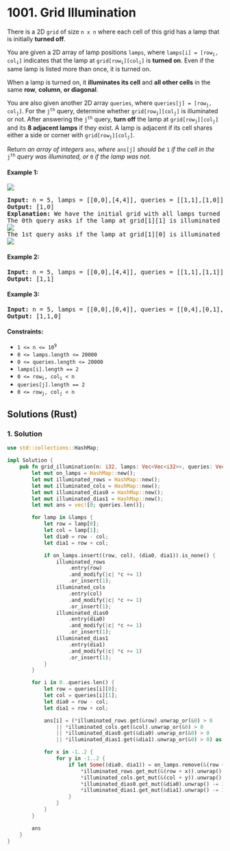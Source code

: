 # 1001. Grid Illumination
There is a 2D `grid` of size `n x n` where each cell of this grid has a lamp that is initially **turned off**.

You are given a 2D array of lamp positions `lamps`, where <code>lamps[i] = [row<sub>i</sub>, col<sub>i</sub>]</code> indicates that the lamp at <code>grid[row<sub>i</sub>][col<sub>i</sub>]</code> is **turned on**. Even if the same lamp is listed more than once, it is turned on.

When a lamp is turned on, it **illuminates its cell** and **all other cells** in the same **row**, **column**, **or diagonal**.

You are also given another 2D array `queries`, where <code>queries[j] = [row<sub>j</sub>, col<sub>j</sub>]</code>. For the <code>j<sup>th</sup></code> query, determine whether <code>grid[row<sub>j</sub>][col<sub>j</sub>]</code> is illuminated or not. After answering the <code>j<sup>th</sup></code> query, **turn off** the lamp at <code>grid[row<sub>j</sub>][col<sub>j</sub>]</code> and its **8 adjacent lamps** if they exist. A lamp is adjacent if its cell shares either a side or corner with <code>grid[row<sub>j</sub>][col<sub>j</sub>]</code>.

Return *an array of integers* `ans`, *where* `ans[j]` *should be* `1` *if the cell in the* <code>j<sup>th</sup></code> *query was illuminated, or* `0` *if the lamp was not*.

#### Example 1:
![](https://assets.leetcode.com/uploads/2020/08/19/illu_1.jpg)
<pre>
<strong>Input:</strong> n = 5, lamps = [[0,0],[4,4]], queries = [[1,1],[1,0]]
<strong>Output:</strong> [1,0]
<strong>Explanation:</strong> We have the initial grid with all lamps turned off. In the above picture we see the grid after turning on the lamp at grid[0][0] then turning on the lamp at grid[4][4].
The 0th query asks if the lamp at grid[1][1] is illuminated or not (the blue square). It is illuminated, so set ans[0] = 1. Then, we turn off all lamps in the red square.
<img src="https://assets.leetcode.com/uploads/2020/08/19/illu_step1.jpg">
The 1st query asks if the lamp at grid[1][0] is illuminated or not (the blue square). It is not illuminated, so set ans[1] = 0. Then, we turn off all lamps in the red rectangle.
<img src="https://assets.leetcode.com/uploads/2020/08/19/illu_step2.jpg">
</pre>

#### Example 2:
<pre>
<strong>Input:</strong> n = 5, lamps = [[0,0],[4,4]], queries = [[1,1],[1,1]]
<strong>Output:</strong> [1,1]
</pre>

#### Example 3:
<pre>
<strong>Input:</strong> n = 5, lamps = [[0,0],[0,4]], queries = [[0,4],[0,1],[1,4]]
<strong>Output:</strong> [1,1,0]
</pre>

#### Constraints:
* <code>1 <= n <= 10<sup>9</sup></code>
* `0 <= lamps.length <= 20000`
* `0 <= queries.length <= 20000`
* `lamps[i].length == 2`
* <code>0 <= row<sub>i</sub>, col<sub>i</sub> < n</code>
* `queries[j].length == 2`
* <code>0 <= row<sub>j</sub>, col<sub>j</sub> < n</code>

## Solutions (Rust)

### 1. Solution
```Rust
use std::collections::HashMap;

impl Solution {
    pub fn grid_illumination(n: i32, lamps: Vec<Vec<i32>>, queries: Vec<Vec<i32>>) -> Vec<i32> {
        let mut on_lamps = HashMap::new();
        let mut illuminated_rows = HashMap::new();
        let mut illuminated_cols = HashMap::new();
        let mut illuminated_dias0 = HashMap::new();
        let mut illuminated_dias1 = HashMap::new();
        let mut ans = vec![0; queries.len()];

        for lamp in &lamps {
            let row = lamp[0];
            let col = lamp[1];
            let dia0 = row - col;
            let dia1 = row + col;

            if on_lamps.insert((row, col), (dia0, dia1)).is_none() {
                illuminated_rows
                    .entry(row)
                    .and_modify(|c| *c += 1)
                    .or_insert(1);
                illuminated_cols
                    .entry(col)
                    .and_modify(|c| *c += 1)
                    .or_insert(1);
                illuminated_dias0
                    .entry(dia0)
                    .and_modify(|c| *c += 1)
                    .or_insert(1);
                illuminated_dias1
                    .entry(dia1)
                    .and_modify(|c| *c += 1)
                    .or_insert(1);
            }
        }

        for i in 0..queries.len() {
            let row = queries[i][0];
            let col = queries[i][1];
            let dia0 = row - col;
            let dia1 = row + col;

            ans[i] = (*illuminated_rows.get(&row).unwrap_or(&0) > 0
                || *illuminated_cols.get(&col).unwrap_or(&0) > 0
                || *illuminated_dias0.get(&dia0).unwrap_or(&0) > 0
                || *illuminated_dias1.get(&dia1).unwrap_or(&0) > 0) as i32;

            for x in -1..2 {
                for y in -1..2 {
                    if let Some((dia0, dia1)) = on_lamps.remove(&(row + x, col + y)) {
                        *illuminated_rows.get_mut(&(row + x)).unwrap() -= 1;
                        *illuminated_cols.get_mut(&(col + y)).unwrap() -= 1;
                        *illuminated_dias0.get_mut(&dia0).unwrap() -= 1;
                        *illuminated_dias1.get_mut(&dia1).unwrap() -= 1;
                    }
                }
            }
        }

        ans
    }
}
```
